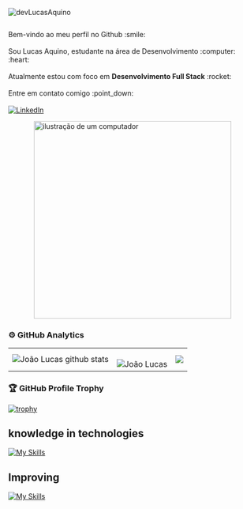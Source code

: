 <p align="left"><img src="https://komarev.com/ghpvc/?username=devLucasAquino&label=Profile%20views&color=0e75b6&style=flat" alt="devLucasAquino" /></p>



<div style="display: flex; align-items: center; justify-content: center; flex-wrap: wrap;">
  <p align="left" style="margin-right: 20px; flex: 1;">
    Bem-vindo ao meu perfil no Github :smile: <br><br>
    Sou Lucas Aquino, estudante na área de Desenvolvimento :computer: :heart: <br><br>
    Atualmente estou com foco em <strong>Desenvolvimento Full Stack</strong> :rocket: <br><br>
    Entre em contato comigo :point_down: <br><br>
    <a href="#" title="LinkedIn">
      <img src="https://img.shields.io/badge/-Linkedin-0e76a8?style=flat-square&logo=Linkedin&logoColor=white&link=https://www.linkedin.com/in/jo%C3%A3o-lucas-aquino-alves-b52761290/" alt="LinkedIn"/>
    </a>
  </p>
  <img src="https://raw.githubusercontent.com/MicaelliMedeiros/micaellimedeiros/master/image/computer-illustration.png" alt="ilustração de um computador" style="min-width: 400px; max-width: 400px; width: 400px;">
</div>





### ⚙️ GitHub Analytics

<table>
  <tr>
    <td>
      <img src="https://github-readme-stats.vercel.app/api?username=devlucasaquino&show_icons=true&count_private=true&hide_border=true&title_color=00bfbf&icon_color=00bfbf&text_color=c9d1d9&bg_color=000" alt="João Lucas github stats"/> 
    </td>
    <td>
      <br />
      <img src="https://github-readme-streak-stats.herokuapp.com?user=devLucasAquino&theme=dark&hide_border=true&border_radius=6&date_format=%5BY%20%5DM%20j&mode=weekly" alt="João Lucas" />
    </td>
    <td>
      <img src="https://github-readme-stats.vercel.app/api/top-langs/?username=devlucasaquino&layout=compact&hide_border=true&title_color=00bfbf&text_color=00bfbf&bg_color=000" />
    </td>
  </tr>
</table>

<div> 


</div>

### 🏆 GitHub Profile Trophy

<p align="center">
  <a
    href="https://github.com/ryo-ma/github-profile-trophy"
    title="repositório de troféus"
  >

  [![trophy](https://github-profile-trophy.vercel.app/?username=devlucasaquino&theme=algolia)](https://github.com/ryo-ma/github-profile-trophy)
    
  </a>
</p>


## knowledge in technologies

[![My Skills](https://skillicons.dev/icons?i=html,css,js,typescript,react,vue,tailwind,sass,bootstrap,python,nodejs,go,java,spring,postman,mysql,prisma,figma,git,vscode,github&perline=13)](https://skillicons.dev)

## Improving

[![My Skills](https://skillicons.dev/icons?i=angular,nestjs,django,nextjs,mongodb,aws,flutter,docker,vercel&perline=13)](https://skillicons.dev)
